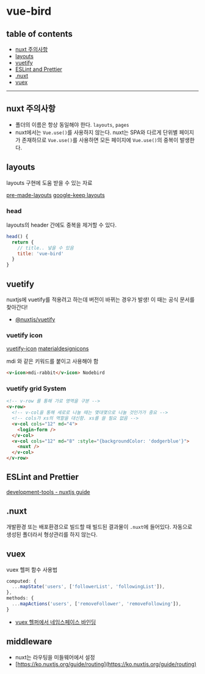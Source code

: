 # vue-bird

## table of contents
- [nuxt 주의사항](#nuxt-주의사항)
- [layouts](#layouts)
- [vuetify](#vuetify)
- [ESLint and Prettier](#eslint-and-prettier)
- [.nuxt](#.nuxt)
- [vuex](#vuex)

---



## nuxt 주의사항

- 폴더의 이름은 항상 동일해야 한다. `layouts`, `pages`
- nuxt에서는 `Vue.use()`를 사용하지 않는다. nuxt는 SPA와 다르게 단위별 페이지가 존재하므로 `Vue.use()`를 사용하면 모든 페이지에 `Vue.use()`의 중복이 발생한다.


## layouts
layouts 구현에 도움 받을 수 있는 자료

[pre-made-layouts](https://vuetifyjs.com/ko/getting-started/pre-made-layouts/)
[google-keep layouts](https://vuetifyjs.com/ko/examples/layouts/google-keep/)


### head
layouts의 header 간에도 중복을 제거할 수 있다.

```js
head() {
  return {
    // title.. 넣을 수 있음
    title: 'vue-bird'
  }
}
```


## vuetify
nuxtjs에 vuetify를 적용려고 하는데 버전이 바뀌는 경우가 발생! 이 때는 공식 문서를 찾아간다!

- [@nuxtjs/vuetify](https://www.npmjs.com/package/@nuxtjs/vuetify)


### vuetify icon

[vuetify-icon](https://vuetifyjs.com/ko/components/icons/)
[materialdesignicons](https://materialdesignicons.com/)

mdi 와 같은 키워드를 붙이고 사용해야 함

```html
<v-icon>mdi-rabbit</v-icon> Nodebird
```



### vuetify grid System

```html
<!-- v-row 를 통해 가로 영역을 구분 -->
<v-row>
  <!-- v-col을 통해 세로로 나눌 때는 몇대몇으로 나눌 것인가가 중요 -->
  <!-- cols가 xs의 역할을 대신함. xs를 쓸 필요 없음 -->
  <v-col cols="12" md="4">
    <login-form />
  </v-col>
  <v-col cols="12" md="8" :style="{backgroundColor: 'dodgerblue'}">
    <nuxt />
  </v-col>      
</v-row>
```



## ESLint and Prettier

[development-tools - nuxtjs guide](https://ko.nuxtjs.org/guide/development-tools/)



## .nuxt
개발환경 또는 배포환경으로 빌드할 때 빌드된 결과물이 `.nuxt`에 들어있다.
자동으로 생성된 폴더라서 형상관리를 하지 않는다.



## vuex
vuex 헬퍼 함수 사용법

```js
computed: {
  ...mapState('users', ['followerList', 'followingList']),
},
methods: {
  ...mapActions('users', ['removeFollower', 'removeFollowing']),
}
```

- [vuex 헬퍼에서 네임스페이스 바인딩](https://vuex.vuejs.org/kr/guide/modules.html#%E1%84%92%E1%85%A6%E1%86%AF%E1%84%91%E1%85%A5%E1%84%8B%E1%85%A6%E1%84%89%E1%85%A5-%E1%84%82%E1%85%A6%E1%84%8B%E1%85%B5%E1%86%B7%E1%84%89%E1%85%B3%E1%84%91%E1%85%A6%E1%84%8B%E1%85%B5%E1%84%89%E1%85%B3-%E1%84%87%E1%85%A1%E1%84%8B%E1%85%B5%E1%86%AB%E1%84%83%E1%85%B5%E1%86%BC)


## middleware
- nuxt는 라우팅을 미들웨어에서 설정
- [https://ko.nuxtjs.org/guide/routing](https://ko.nuxtjs.org/guide/routing)

